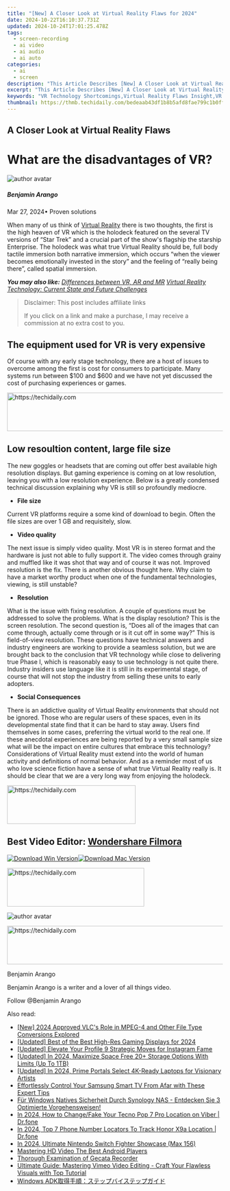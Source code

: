 ```yaml
---
title: "[New] A Closer Look at Virtual Reality Flaws for 2024"
date: 2024-10-22T16:10:37.731Z
updated: 2024-10-24T17:01:25.478Z
tags: 
  - screen-recording
  - ai video
  - ai audio
  - ai auto
categories: 
  - ai
  - screen
description: "This Article Describes [New] A Closer Look at Virtual Reality Flaws for 2024"
excerpt: "This Article Describes [New] A Closer Look at Virtual Reality Flaws for 2024"
keywords: "VR Technology Shortcomings,Virtual Reality Flaws Insight,VR Implementation Gaps,Identifying VR Issues,Exploring VR Drawbacks,Critical VR Flaw Analysis,Unveiling VR Technology Limits"
thumbnail: https://thmb.techidaily.com/bedeaab43df1b8b5afd8fae799c1b0ff2cb5a9adc8ca952932303c5e2c53ba39.jpg
---
```


## A Closer Look at Virtual Reality Flaws

# What are the disadvantages of VR?

![author avatar](https://images.wondershare.com/filmora/article-images/benjamin-arango-author.jpg)

##### Benjamin Arango

 Mar 27, 2024• Proven solutions

 When many of us think of [Virtual Reality](https://tools.techidaily.com/wondershare/filmora/download/) there is two thoughts, the first is the high heaven of VR which is the holodeck featured on the several TV versions of “Star Trek” and a crucial part of the show's flagship the starship Enterprise. The holodeck was what true Virtual Reality should be, full body tactile immersion both narrative immersion, which occurs “when the viewer becomes emotionally invested in the story” and the feeling of “really being there”, called spatial immersion.

 **_You may also like:_**
_[Differences between VR, AR and MR](https://tools.techidaily.com/wondershare/filmora/download/)_
_[Virtual Reality Technology: Current State and Future Challenges](https://tools.techidaily.com/wondershare/filmora/download/)_

>  Disclaimer: This post includes affiliate links
>
>  If you click on a link and make a purchase, I may receive a commission at no extra cost to you.
>

## The equipment used for VR is very expensive

 Of course with any early stage technology, there are a host of issues to overcome among the first is cost for consumers to participate. Many systems run between $100 and $600 and we have not yet discussed the cost of purchasing experiences or games.

<!-- affiliate ads begin -->
<a href="https://aidotcom.pxf.io/c/5597632/2134501/19576" target="_top" id="2134501">
  <img src="//a.impactradius-go.com/display-ad/19576-2134501" border="0" alt="https://techidaily.com" width="640" height="90"/>
</a>
<img height="0" width="0" src="https://aidotcom.pxf.io/i/5597632/2134501/19576" style="position:absolute;visibility:hidden;" border="0" />
<!-- affiliate ads end -->

## Low resoultion content, large file size

 The new goggles or headsets that are coming out offer best available high resolution displays. But gaming experience is coming on at low resolution, leaving you with a low resolution experience. Below is a greatly condensed technical discussion explaining why VR is still so profoundly mediocre.

* **File size**

 Current VR platforms require a some kind of download to begin. Often the file sizes are over 1 GB and requisitely, slow.

* **Video quality**

 The next issue is simply video quality. Most VR is in stereo format and the hardware is just not able to fully support it. The video comes through grainy and muffled like it was shot that way and of course it was not. Improved resolution is the fix. There is another obvious thought here. Why claim to have a market worthy product when one of the fundamental technologies, viewing, is still unstable?

* **Resolution**

 What is the issue with fixing resolution. A couple of questions must be addressed to solve the problems. What is the display resolution? This is the screen resolution. The second question is, “Does all of the images that can come through, actually come through or is it cut off in some way?” This is field-of-view resolution. These questions have technical answers and industry engineers are working to provide a seamless solution, but we are brought back to the conclusion that VR technology while close to delivering true Phase I, which is reasonably easy to use technology is not quite there. Industry insiders use language like it is still in its experimental stage, of course that will not stop the industry from selling these units to early adopters.

* **Social Consequences**

 There is an addictive quality of Virtual Reality environments that should not be ignored. Those who are regular users of these spaces, even in its developmental state find that it can be hard to stay away. Users find themselves in some cases, preferring the virtual world to the real one. If these anecdotal experiences are being reported by a very small sample size what will be the impact on entire cultures that embrace this technology? Considerations of Virtual Reality must extend into the world of human activity and definitions of normal behavior. And as a reminder most of us who love science fiction have a sense of what true Virtual Reality really is. It should be clear that we are a very long way from enjoying the holodeck.

<!-- affiliate ads begin -->
<a href="https://aligracehair.sjv.io/c/5597632/1880927/19272" target="_top" id="1880927">
  <img src="//a.impactradius-go.com/display-ad/19272-1880927" border="0" alt="https://techidaily.com" width="300" height="90"/>
</a>
<img height="0" width="0" src="https://aligracehair.sjv.io/i/5597632/1880927/19272" style="position:absolute;visibility:hidden;" border="0" />
<!-- affiliate ads end -->

## Best Video Editor: [Wondershare Filmora](https://tools.techidaily.com/wondershare/filmora/download/)

[![Download Win Version](https://images.wondershare.com/filmora/guide/download-btn-win.jpg)](https://tools.techidaily.com/wondershare/filmora/download/)[![Download Mac Version](https://images.wondershare.com/filmora/guide/download-btn-mac.jpg)](https://tools.techidaily.com/wondershare/filmora/download/)

<!-- affiliate ads begin -->
<a href="https://aligracehair.sjv.io/c/5597632/2135357/19272" target="_top" id="2135357">
  <img src="//a.impactradius-go.com/display-ad/19272-2135357" border="0" alt="https://techidaily.com" width="320" height="90"/>
</a>
<img height="0" width="0" src="https://aligracehair.sjv.io/i/5597632/2135357/19272" style="position:absolute;visibility:hidden;" border="0" />
<!-- affiliate ads end -->

![author avatar](https://images.wondershare.com/filmora/article-images/benjamin-arango-author.jpg)

<!-- affiliate ads begin -->
<a href="https://aligracehair.sjv.io/c/5597632/1959764/19272" target="_top" id="1959764">
  <img src="//a.impactradius-go.com/display-ad/19272-1959764" border="0" alt="https://techidaily.com" width="728" height="90"/>
</a>
<img height="0" width="0" src="https://aligracehair.sjv.io/i/5597632/1959764/19272" style="position:absolute;visibility:hidden;" border="0" />
<!-- affiliate ads end -->

Benjamin Arango

Benjamin Arango is a writer and a lover of all things video.

Follow @Benjamin Arango


<ins class="adsbygoogle"
     style="display:block"
     data-ad-format="autorelaxed"
     data-ad-client="ca-pub-7571918770474297"
     data-ad-slot="1223367746"></ins>



<ins class="adsbygoogle"
     style="display:block"
     data-ad-client="ca-pub-7571918770474297"
     data-ad-slot="8358498916"
     data-ad-format="auto"
     data-full-width-responsive="true"></ins>


<span class="atpl-alsoreadstyle">Also read:</span>
<div><ul>
<li><a href="https://article-files.techidaily.com/new-2024-approved-vlcs-role-in-mpeg-4-and-other-file-type-conversions-explored/"><u>[New] 2024 Approved VLC's Role in MPEG-4 and Other File Type Conversions Explored</u></a></li>
<li><a href="https://article-files.techidaily.com/updated-best-of-the-best-high-res-gaming-displays-for-2024/"><u>[Updated] Best of the Best High-Res Gaming Displays for 2024</u></a></li>
<li><a href="https://article-tips.techidaily.com/updated-elevate-your-profile-9-strategic-moves-for-instagram-fame/"><u>[Updated] Elevate Your Profile 9 Strategic Moves for Instagram Fame</u></a></li>
<li><a href="https://article-files.techidaily.com/updated-in-2024-maximize-space-free-20plus-storage-options-with-limits-up-to-1tb/"><u>[Updated] In 2024, Maximize Space Free 20+ Storage Options With Limits (Up To 1TB)</u></a></li>
<li><a href="https://article-files.techidaily.com/updated-in-2024-prime-portals-select-4k-ready-laptops-for-visionary-artists/"><u>[Updated] In 2024, Prime Portals Select 4K-Ready Laptops for Visionary Artists</u></a></li>
<li><a href="https://tech-renaissance.techidaily.com/effortlessly-control-your-samsung-smart-tv-from-afar-with-these-expert-tips/"><u>Effortlessly Control Your Samsung Smart TV From Afar with These Expert Tips</u></a></li>
<li><a href="https://win-premium.techidaily.com/fur-windows-natives-sicherheit-durch-synology-nas-entdecken-sie-3-optimierte-vorgehensweisen/"><u>Für Windows Natives Sicherheit Durch Synology NAS - Entdecken Sie 3 Optimierte Vorgehensweisen!</u></a></li>
<li><a href="https://review-topics.techidaily.com/in-2024-how-to-changefake-your-tecno-pop-7-pro-location-on-viber-drfone-by-drfone-virtual-android/"><u>In 2024, How to Change/Fake Your Tecno Pop 7 Pro Location on Viber | Dr.fone</u></a></li>
<li><a href="https://android-location-track.techidaily.com/in-2024-top-7-phone-number-locators-to-track-honor-x9a-location-drfone-by-drfone-virtual-android/"><u>In 2024, Top 7 Phone Number Locators To Track Honor X9a Location | Dr.fone</u></a></li>
<li><a href="https://digital-screen-recording.techidaily.com/in-2024-ultimate-nintendo-switch-fighter-showcase-max-156/"><u>In 2024, Ultimate Nintendo Switch Fighter Showcase (Max 156)</u></a></li>
<li><a href="https://article-files.techidaily.com/mastering-hd-video-the-best-android-players/"><u>Mastering HD Video The Best Android Players</u></a></li>
<li><a href="https://screen-sharing-recording.techidaily.com/thorough-examination-of-gecata-recorder/"><u>Thorough Examination of Gecata Recorder</u></a></li>
<li><a href="https://smart-video-creator.techidaily.com/ultimate-guide-mastering-vimeo-video-editing-craft-your-flawless-visuals-with-top-tutorial/"><u>Ultimate Guide: Mastering Vimeo Video Editing - Craft Your Flawless Visuals with Top Tutorial</u></a></li>
<li><a href="https://win-remarkable.techidaily.com/windows-adk/"><u>Windows ADK取得手順：ステップバイステップガイド</u></a></li>
</ul></div>

